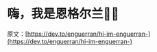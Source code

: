 # 嗨，我是恩格尔兰🐐💨

原文：[https://dev.to/enguerran/hi-im-enguerran-](https://dev.to/enguerran/hi-im-enguerran-)